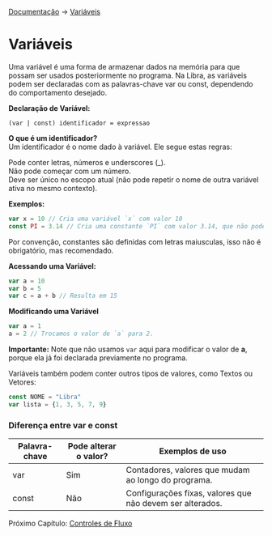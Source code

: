 [Documentação](README.md) -> [Variáveis](#)

# Variáveis
Uma variável é uma forma de armazenar dados na memória para que possam ser usados posteriormente no programa. 
Na Libra, as variáveis podem ser declaradas com as palavras-chave var ou const, dependendo do comportamento desejado.

**Declaração de Variável:**
```
(var | const) identificador = expressao
```

**O que é um identificador?** <br>
Um identificador é o nome dado à variável. Ele segue estas regras:

Pode conter letras, números e underscores (_). <br>
Não pode começar com um número. <br>
Deve ser único no escopo atual (não pode repetir o nome de outra variável ativa no mesmo contexto). <br>

**Exemplos:**
```js
var x = 10 // Cria uma variável `x` com valor 10
const PI = 3.14 // Cria uma constante `PI` com valor 3.14, que não pode ser alterado
```
Por convenção, constantes são definidas com letras maiusculas, isso não é obrigatório, mas recomendado.

**Acessando uma Variável:**
```js
var a = 10
var b = 5
var c = a + b // Resulta em 15
```

**Modificando uma Variável**
```js
var a = 1
a = 2 // Trocamos o valor de `a` para 2.
```
**Importante:** Note que não usamos `var` aqui para modificar o valor de **a**, porque ela já foi declarada previamente no programa.

Variáveis também podem conter outros tipos de valores, como Textos ou Vetores:
```js
const NOME = "Libra" 
var lista = {1, 3, 5, 7, 9}
```

### Diferença entre var e const
| Palavra-chave | Pode alterar o valor? | Exemplos de uso |
|----|----|----|
| var | Sim | Contadores, valores que mudam ao longo do programa. |
| const | Não | Configurações fixas, valores que não devem ser alterados. |

Próximo Capítulo: [Controles de Fluxo](controles_de_fluxo.md)

